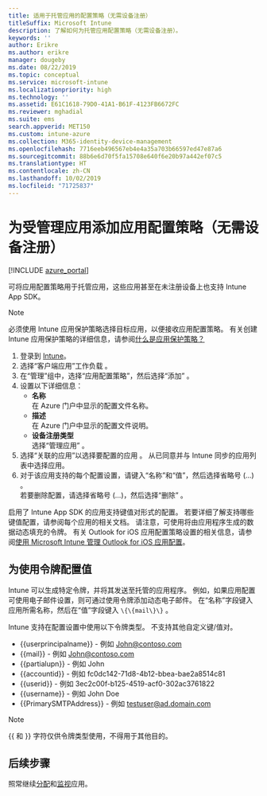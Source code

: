 ```yaml
---
title: 适用于托管应用的配置策略（无需设备注册）
titleSuffix: Microsoft Intune
description: 了解如何为托管应用配置策略（无需设备注册）。
keywords: ''
author: Erikre
ms.author: erikre
manager: dougeby
ms.date: 08/22/2019
ms.topic: conceptual
ms.service: microsoft-intune
ms.localizationpriority: high
ms.technology: ''
ms.assetid: E61C1618-79D0-41A1-B61F-4123FB6672FC
ms.reviewer: mghadial
ms.suite: ems
search.appverid: MET150
ms.custom: intune-azure
ms.collection: M365-identity-device-management
ms.openlocfilehash: 7716eeb496567eb4e4a35a703b66597ed47e87a6
ms.sourcegitcommit: 88b6e6d70f5fa15708e640f6e20b97a442ef07c5
ms.translationtype: HT
ms.contentlocale: zh-CN
ms.lasthandoff: 10/02/2019
ms.locfileid: "71725837"
---
```

# <a name="add-app-configuration-policies-for-managed-apps-without-device-enrollment"></a>为受管理应用添加应用配置策略（无需设备注册）

[!INCLUDE [azure_portal](../includes/azure_portal.md)]

可将应用配置策略用于托管应用，这些应用甚至在未注册设备上也支持 Intune App SDK。 

> [!NOTE]
> 必须使用 Intune 应用保护策略选择目标应用，以便接收应用配置策略。 有关创建 Intune 应用保护策略的详细信息，请参阅[什么是应用保护策略？](app-protection-policy.md)

1. 登录到 [Intune](https://go.microsoft.com/fwlink/?linkid=2090973)。
3. 选择“客户端应用”工作负载  。
4. 在“管理”组中，选择“应用配置策略”，然后选择“添加”    。
5. 设置以下详细信息：
    - **名称**  
      在 Azure 门户中显示的配置文件名称。
    - **描述**  
      在 Azure 门户中显示的配置文件说明。
    - **设备注册类型**  
      选择“管理应用”  。
6. 选择“关联的应用”以选择要配置的应用  。 从已同意并与 Intune 同步的应用列表中选择应用。
7. 对于该应用支持的每个配置设置，请键入“名称”和“值”，然后选择省略号 (…)    。  
    若要删除配置，请选择省略号 (…)，然后选择“删除”   。  
    
启用了 Intune App SDK 的应用支持键值对形式的配置。 若要详细了解支持哪些键值配置，请参阅每个应用的相关文档。 请注意，可使用将由应用程序生成的数据动态填充的令牌。 有关 Outlook for iOS 应用配置策略设置的相关信息，请参阅[使用 Microsoft Intune 管理 Outlook for iOS 应用配置](https://technet.microsoft.com/library/mt813789(v=exchg.150).aspx)。

## <a name="configuration-values-for-using-tokens"></a>为使用令牌配置值

Intune 可以生成特定令牌，并将其发送至托管的应用程序。 例如，如果应用配置可使用电子邮件设置，则可通过使用令牌添加动态电子邮件。 在“名称”字段键入应用所需名称，然后在“值”字段键入 `\{\{mail\}\}`   。

Intune 支持在配置设置中使用以下令牌类型。 不支持其他自定义键/值对。

- \{\{userprincipalname\}\} - 例如 John@contoso.com
- \{\{mail\}\} - 例如 John@contoso.com
- \{\{partialupn\}\} - 例如 John
- \{\{accountid\}\} - 例如 fc0dc142-71d8-4b12-bbea-bae2a8514c81
- \{\{userid\}\} - 例如 3ec2c00f-b125-4519-acf0-302ac3761822
- \{\{username\}\} - 例如 John Doe
- \{\{PrimarySMTPAddress\}\} - 例如 testuser@ad.domain.com


> [!Note]  
> \{\{ 和 \}\} 字符仅供令牌类型使用，不得用于其他目的。

## <a name="next-steps"></a>后续步骤

照常继续[分配](apps-deploy.md)和[监视](apps-monitor.md)应用。
